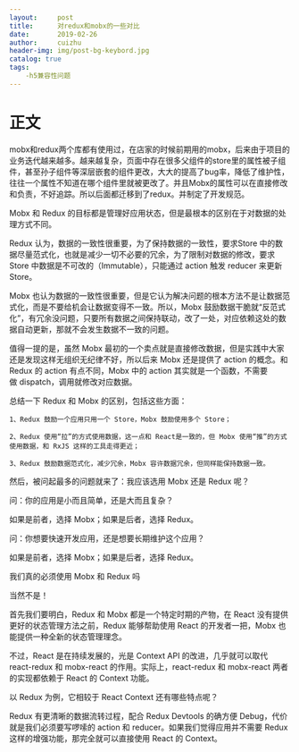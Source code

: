 ```yaml
---
layout:     post
title:      对redux和mobx的一些对比
date:       2019-02-26
author:     cuizhu
header-img: img/post-bg-keybord.jpg
catalog: true
tags:
    -h5兼容性问题
---
```


# 正文
  mobx和redux两个库都有使用过，在店家的时候前期用的mobx，后来由于项目的业务迭代越来越多。越来越复杂，页面中存在很多父组件的store里的属性被子组件，甚至孙子组件等深层嵌套的组件更改，大大的提高了bug率，降低了维护性，往往一个属性不知道在哪个组件里就被更改了。并且Mobx的属性可以在直接修改和负责，不好追踪。所以后面都迁移到了redux。并制定了开发规范。

  Mobx 和 Redux 的目标都是管理好应用状态，但是最根本的区别在于对数据的处理方式不同。

  Redux 认为，数据的一致性很重要，为了保持数据的一致性，要求Store 中的数据尽量范式化，也就是减少一切不必要的冗余，为了限制对数据的修改，要求 Store 中数据是不可改的（Immutable），只能通过 action 触发 reducer 来更新 Store。

  Mobx 也认为数据的一致性很重要，但是它认为解决问题的根本方法不是让数据范式化，而是不要给机会让数据变得不一致。所以，Mobx 鼓励数据干脆就“反范式化”，有冗余没问题，只要所有数据之间保持联动，改了一处，对应依赖这处的数据自动更新，那就不会发生数据不一致的问题。

  值得一提的是，虽然 Mobx 最初的一个卖点就是直接修改数据，但是实践中大家还是发现这样无组织无纪律不好，所以后来 Mobx 还是提供了 action 的概念。和 Redux 的 action 有点不同，Mobx 中的 action 其实就是一个函数，不需要做 dispatch，调用就修改对应数据。


  总结一下 Redux 和 Mobx 的区别，包括这些方面：

    1、Redux 鼓励一个应用只用一个 Store，Mobx 鼓励使用多个 Store；

    2、Redux 使用“拉”的方式使用数据，这一点和 React是一致的，但 Mobx 使用“推”的方式使用数据，和 RxJS 这样的工具走得更近；

    3、Redux 鼓励数据范式化，减少冗余，Mobx 容许数据冗余，但同样能保持数据一致。


  然后，被问起最多的问题就来了：我应该选用 Mobx 还是 Redux 呢？

  问：你的应用是小而且简单，还是大而且复杂？

  如果是前者，选择 Mobx；如果是后者，选择 Redux。

  问：你想要快速开发应用，还是想要长期维护这个应用？

  如果是前者，选择 Mobx；如果是后者，选择 Redux。

  我们真的必须使用 Mobx 和 Redux 吗

  当然不是！

  首先我们要明白，Redux 和 Mobx 都是一个特定时期的产物，在 React 没有提供更好的状态管理方法之前，Redux 能够帮助使用 React 的开发者一把，Mobx 也能提供一种全新的状态管理理念。

  不过，React 是在持续发展的，光是 Context API 的改进，几乎就可以取代 react-redux 和 mobx-react 的作用。实际上，react-redux 和 mobx-react 两者的实现都依赖于 React 的 Context 功能。

  以 Redux 为例，它相较于 React Context 还有哪些特点呢？

  Redux 有更清晰的数据流转过程，配合 Redux Devtools 的确方便 Debug，代价就是我们必须要写啰嗦的 action 和 reducer。如果我们觉得应用并不需要 Redux 这样的增强功能，那完全就可以直接使用 React 的 Context。